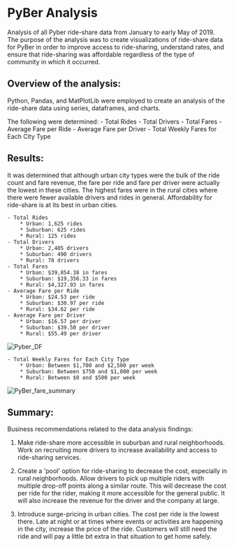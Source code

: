 # PyBer Analysis

Analysis of all Pyber ride-share data from January to early May of 2019. The purpose of the analysis was to create visualizations of ride-share data for PyBer in order to improve access to ride-sharing, understand rates, and ensure that ride-sharing was affordable regardless of the type of community in which it occurred.

## Overview of the analysis:

Python, Pandas, and MatPlotLib were employed to create an analysis of the ride-share data using series, dataframes, and charts.

The following were determined:
	- Total Rides
	- Total Drivers
	- Total Fares
	- Average Fare per Ride
	- Average Fare per Driver
	- Total Weekly Fares for Each City Type

## Results:

It was determined that although urban city types were the bulk of the ride count and fare revenue, the fare per ride and fare per driver were actually the lowest in these cities. The highest fares were in the rural cities where there were fewer available drivers and rides in general. Affordability for ride-share is at its best in urban cities. 

	- Total Rides
		* Urban: 1,625 rides
		* Suburban: 625 rides
		* Rural: 125 rides
	- Total Drivers
		* Urban: 2,405 drivers
		* Suburban: 490 drivers
		* Rural: 78 drivers
	- Total Fares
		* Urban: $39,854.38 in fares
		* Suburban: $19,356.33 in fares
		* Rural: $4,327.93 in fares
	- Average Fare per Ride
		* Urban: $24.53 per ride
		* Suburban: $30.97 per ride
		* Rural: $34.62 per ride
	- Average Fare per Driver
		* Urban: $16.57 per driver
		* Suburban: $39.50 per driver
		* Rural: $55.49 per driver

![Pyber_DF](https://user-images.githubusercontent.com/106691255/180352766-7e7fdbfe-c762-4999-b3d5-21dbfe410a6d.png)


		
	- Total Weekly Fares for Each City Type
		* Urban: Between $1,700 and $2,500 per week
		* Suburban: Between $750 and $1,800 per week
		* Rural: Between $0 and $500 per week
![PyBer_fare_summary](https://user-images.githubusercontent.com/106691255/180352528-10793a8e-ff1f-4ef7-80ac-2caa4f1b9976.png)

## Summary:

Business recommendations related to the data analysis findings:

1. Make ride-share more accessible in suburban and rural neighborhoods. Work on recruiting more drivers to increase availability and access to ride-sharing services.

2. Create a 'pool' option for ride-sharing to decrease the cost, especially in rural neighborhoods. Allow drivers to pick up multiple riders with multiple drop-off points along a similar route. This will decrease the cost per ride for the rider, making it more accessible for the general public. It will also increase the revenue for the driver and the company at large.

3. Introduce surge-pricing in urban cities. The cost per ride is the lowest there. Late at night or at times where events or activities are happening in the city, increase the price of the ride. Customers will still need the ride and will pay a little bit extra in that situation to get home safely.
